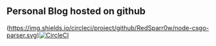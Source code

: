 ## Personal Blog hosted on github
(https://img.shields.io/circleci/project/github/RedSparr0w/node-csgo-parser.svg)[![CircleCI](https://circleci.com/gh/jningtho/jningtho.github.io.svg?style=svg)](https://circleci.com/gh/jningtho/jningtho.github.io)
